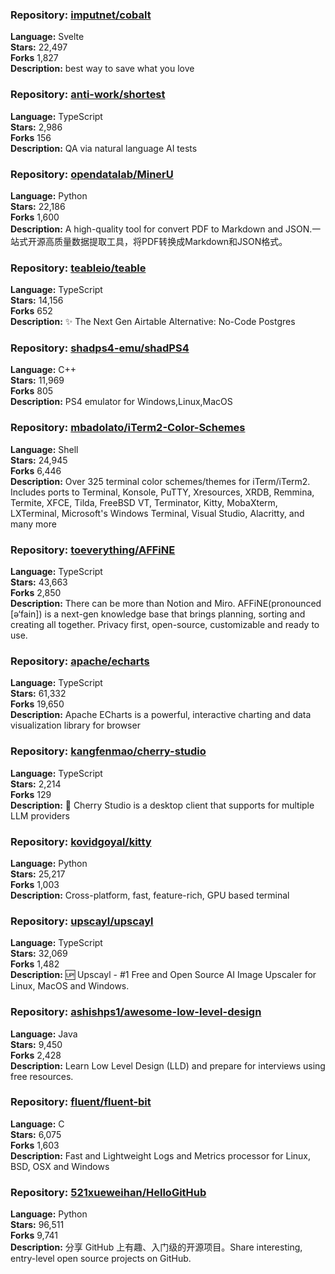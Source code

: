 ### **Repository:** [imputnet/cobalt](https://github.com/imputnet/cobalt)  

**Language:** Svelte  
**Stars:** 22,497  
**Forks** 1,827  
**Description:** best way to save what you love  

### **Repository:** [anti-work/shortest](https://github.com/anti-work/shortest)  

**Language:** TypeScript  
**Stars:** 2,986  
**Forks** 156  
**Description:** QA via natural language AI tests  

### **Repository:** [opendatalab/MinerU](https://github.com/opendatalab/MinerU)  

**Language:** Python  
**Stars:** 22,186  
**Forks** 1,600  
**Description:** A high-quality tool for convert PDF to Markdown and JSON.一站式开源高质量数据提取工具，将PDF转换成Markdown和JSON格式。  

### **Repository:** [teableio/teable](https://github.com/teableio/teable)  

**Language:** TypeScript  
**Stars:** 14,156  
**Forks** 652  
**Description:** ✨ The Next Gen Airtable Alternative: No-Code Postgres  

### **Repository:** [shadps4-emu/shadPS4](https://github.com/shadps4-emu/shadPS4)  

**Language:** C++  
**Stars:** 11,969  
**Forks** 805  
**Description:** PS4 emulator for Windows,Linux,MacOS  

### **Repository:** [mbadolato/iTerm2-Color-Schemes](https://github.com/mbadolato/iTerm2-Color-Schemes)  

**Language:** Shell  
**Stars:** 24,945  
**Forks** 6,446  
**Description:** Over 325 terminal color schemes/themes for iTerm/iTerm2. Includes ports to Terminal, Konsole, PuTTY, Xresources, XRDB, Remmina, Termite, XFCE, Tilda, FreeBSD VT, Terminator, Kitty, MobaXterm, LXTerminal, Microsoft's Windows Terminal, Visual Studio, Alacritty, and many more  

### **Repository:** [toeverything/AFFiNE](https://github.com/toeverything/AFFiNE)  

**Language:** TypeScript  
**Stars:** 43,663  
**Forks** 2,850  
**Description:** There can be more than Notion and Miro. AFFiNE(pronounced [ə‘fain]) is a next-gen knowledge base that brings planning, sorting and creating all together. Privacy first, open-source, customizable and ready to use.  

### **Repository:** [apache/echarts](https://github.com/apache/echarts)  

**Language:** TypeScript  
**Stars:** 61,332  
**Forks** 19,650  
**Description:** Apache ECharts is a powerful, interactive charting and data visualization library for browser  

### **Repository:** [kangfenmao/cherry-studio](https://github.com/kangfenmao/cherry-studio)  

**Language:** TypeScript  
**Stars:** 2,214  
**Forks** 129  
**Description:** 🍒 Cherry Studio is a desktop client that supports for multiple LLM providers  

### **Repository:** [kovidgoyal/kitty](https://github.com/kovidgoyal/kitty)  

**Language:** Python  
**Stars:** 25,217  
**Forks** 1,003  
**Description:** Cross-platform, fast, feature-rich, GPU based terminal  

### **Repository:** [upscayl/upscayl](https://github.com/upscayl/upscayl)  

**Language:** TypeScript  
**Stars:** 32,069  
**Forks** 1,482  
**Description:** 🆙 Upscayl - #1 Free and Open Source AI Image Upscaler for Linux, MacOS and Windows.  

### **Repository:** [ashishps1/awesome-low-level-design](https://github.com/ashishps1/awesome-low-level-design)  

**Language:** Java  
**Stars:** 9,450  
**Forks** 2,428  
**Description:** Learn Low Level Design (LLD) and prepare for interviews using free resources.  

### **Repository:** [fluent/fluent-bit](https://github.com/fluent/fluent-bit)  

**Language:** C  
**Stars:** 6,075  
**Forks** 1,603  
**Description:** Fast and Lightweight Logs and Metrics processor for Linux, BSD, OSX and Windows  

### **Repository:** [521xueweihan/HelloGitHub](https://github.com/521xueweihan/HelloGitHub)  

**Language:** Python  
**Stars:** 96,511  
**Forks** 9,741  
**Description:** 分享 GitHub 上有趣、入门级的开源项目。Share interesting, entry-level open source projects on GitHub.  

